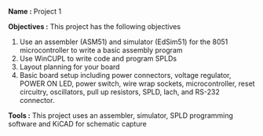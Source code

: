 **Name :** Project 1

**Objectives :** This project has the following objectives

1. Use an assembler (ASM51) and simulator (EdSim51) for the 8051 microcontroller to write a basic assembly program
1. Use WinCUPL to write code and program SPLDs
1. Layout planning for your board
1. Basic board setup including power connectors, voltage regulator, POWER ON LED, power switch, wire wrap sockets, microcontroller, reset circuitry, oscillators, pull up resistors, SPLD, lach, and RS-232 connector.

**Tools :** This project uses an assembler, simulator, SPLD programming software and KiCAD for schematic capture



